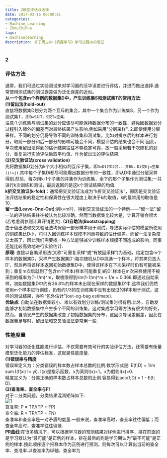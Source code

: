 ```yaml
---
title: 2模型评估与选择
date: 2017-03-16 00:00:01
categories:
- Machine_Learning
- ZhouZhihua
tags:
- machinelearning
description: 关于周志华《机器学习》学习过程中的笔记
---
```


### 2

### 评估方法
通常，我们可通过实验测试来对学习器的泛华误差进行评估，并进而做出选择.通常使用测试集的测试误差做为泛化误差的近似。  
**从一个包含m个样例的数据集D中，产生训练集S和测试集T的常用方法**:  
**(1)留出法(hold-out)**  
直接将数据集D划分为两个互斥的集合，其中一个集合作为训练集S，另一个作为测试集T，即`D=S并T，S交T=空集`.  
注意:1.训练集与测试集的划分应该尽可能保持数据分布的一致性，避免因数据划分过程引入额外的偏差而对最终结果产生影响.例如采用"分层采样".  2.即使使用分层采样，不同的划分仍将导致不同的训练集和测试集，比如对排序后的样本进行划分，取前一部分和后一部分的影响可能会不同，模型评估的结果也会不同.因此，单次使用留出法得到的估计结果往往不够稳定可靠，故一般采用若干次随机的划分，重复进行实验评估后取平均值，作为留出法的评估结果.  
**(2)交叉验证法(cross validation)**  
先将数据集D划分为k个大小相似的互斥子集，即`D=D1并D2并...并Dk，Di交Dj=空集(i!=j)`.其中每个子集Di都尽可能爆出数据分布的一致性，即从D中通过分层采样得到.然后，每次用k-1个子集的并集作为训练集，余下的那个子集作为测试集;一共进行k次训练和测试，最后返回的是这k个测试结果的均值.  
**k折交叉验证(k-fold)**：通常把交叉验证法成为“k折交叉验证法”，原因是交叉验证法评估结果的稳定性和保真性在很大程度上取决于k的取值，k的最常用的取值是10.  
**留一法(Leave-One-Out)**:另k=m时，得到交叉验证法的一个特例——“留一法”.留一法的评估结果往往被认为比较准确，然而当数据集比较大是，计算开销会很大(若考虑调参则计算开销更大).
**(3)自助法(Bootstrapping)**  
由于留出法和交叉验证法均保留一部分样本用于测试，导致实际评估的模型所使用的训练集比D小，将引入因训练样本规模不同而导致的估计偏差。而留一法复杂度又太高了，因此我们需要找一种方法能够减少训练样本规模不同造成的影响，同事还能比较高效地进行实验估计.  
**原理**: 直接以自助采用法(又称“可重复采样”或“有放回采样”)为基础，给定包含m个样本的数据集D，采样产生数据集D':每次随机从D中挑选一个样本，将其拷贝放入D'，然后再将该样本返回初始数据集D中，使得该样本在下次采样时仍有可能被采到；重复m次后就到了包含m个样本(样本可能重复)的D'.样本在m次采样使用不被采到的概率为(1-1/m)^m，取极限得到lim(1-1/m)^m = 1/e = 0.368.即通过自助采样，初始数据集D中约有36.8%的样本未出现在采样的数据集D'中.这样我们仍然使用m个样本进行训练，仍有约1/3的在训练集中没有出现过的样本用于测试，这样的测试结果，亦称“包外估计”(out-og-bag estimate).  
**优缺点**: 自助法在数据集较小、难以有效划分训练/测试集时很有用.此外，自助发能够才初始数据集中产生多个不同的训练集，这对集成学习等方法有很大的好处，然而，自助发产生的数据集改变了初始数据集的分布，这回引导误差偏差，因此在数据量足够时，留出法和交叉验证法更常用一些.  

### 性能度量  
对学习器的泛化性能进行评估，不仅需要有效可行的实验评估方法，还需要有衡量模型泛化能力的评估标准，这就是性能度量.  
**(1)错误率与精度**  
错误率定义为：分类错误的样本数占样本总数的比例.数学形式是: E(f;D) = 1/m sum I(f(xi) != yi). I(x)是指示函数，x为真则I(x)=1，x为假则I(x)=0.  
精度定义为：分类正确的样本数占样本总数的比例.容易得到acc(f;D) = 1 - E(f; D).  
**(2)查准率、查全率与F1**  
对于二分类问题，分类结果混淆矩阵如下:  
![1](https://cloud.githubusercontent.com/assets/16068384/23979352/029e7f18-0a34-11e7-9ef8-504eda19f200.png)  
查准率: P = TP/(TP + FP)  
查全率: R = TP/(TP + FN)  
查准率和查全率是一对矛盾的度量.一般来说，查准率高时，查全率往往偏低；而查全率高时，查准率往往偏低.  
**PR曲线**:在很多情况下，可以根据学习器的预测结果对样例进行排序，排在前面的是学习器认为“最可能”是正例的样本，排在最后的则是学习期认为“最不可能”是正例的样本.按此顺序逐个把样本作为正例进行预测，则每次可以计算出当前的查全率、查准率.以查准率为纵轴、查全率为

